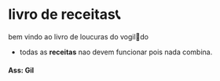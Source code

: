 # livro de receitas:telephone_receiver:



bem vindo ao livro de loucuras do vogil:game_die:do

- todas as **receitas** nao devem funcionar pois nada combina.





#### Ass:  Gil





